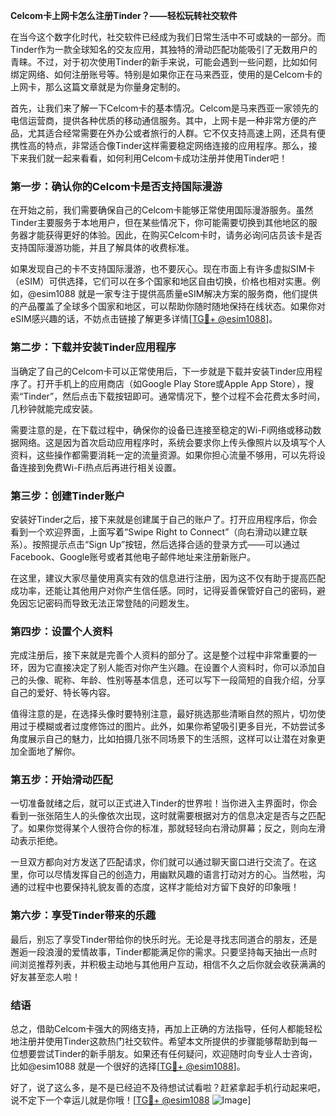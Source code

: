 **Celcom卡上网卡怎么注册Tinder？——轻松玩转社交软件**

在当今这个数字化时代，社交软件已经成为我们日常生活中不可或缺的一部分。而Tinder作为一款全球知名的交友应用，其独特的滑动匹配功能吸引了无数用户的青睐。不过，对于初次使用Tinder的新手来说，可能会遇到一些问题，比如如何绑定网络、如何注册账号等。特别是如果你正在马来西亚，使用的是Celcom卡的上网卡，那么这篇文章就是为你量身定制的。

首先，让我们来了解一下Celcom卡的基本情况。Celcom是马来西亚一家领先的电信运营商，提供各种优质的移动通信服务。其中，上网卡是一种非常方便的产品，尤其适合经常需要在外办公或者旅行的人群。它不仅支持高速上网，还具有便携性高的特点，非常适合像Tinder这样需要稳定网络连接的应用程序。那么，接下来我们就一起来看看，如何利用Celcom卡成功注册并使用Tinder吧！

### **第一步：确认你的Celcom卡是否支持国际漫游**
在开始之前，我们需要确保自己的Celcom卡能够正常使用国际漫游服务。虽然Tinder主要服务于本地用户，但在某些情况下，你可能需要切换到其他地区的服务器才能获得更好的体验。因此，在购买Celcom卡时，请务必询问店员该卡是否支持国际漫游功能，并且了解具体的收费标准。

如果发现自己的卡不支持国际漫游，也不要灰心。现在市面上有许多虚拟SIM卡（eSIM）可供选择，它们可以在多个国家和地区自由切换，价格也相对实惠。例如，@esim1088 就是一家专注于提供高质量eSIM解决方案的服务商，他们提供的产品覆盖了全球多个国家和地区，可以帮助你随时随地保持在线状态。如果你对eSIM感兴趣的话，不妨点击链接了解更多详情[[TG💪+ @esim1088](https://t.me/s/esim1088)]。

### **第二步：下载并安装Tinder应用程序**
当确定了自己的Celcom卡可以正常使用后，下一步就是下载并安装Tinder应用程序了。打开手机上的应用商店（如Google Play Store或Apple App Store），搜索“Tinder”，然后点击下载按钮即可。通常情况下，整个过程不会花费太多时间，几秒钟就能完成安装。

需要注意的是，在下载过程中，确保你的设备已连接至稳定的Wi-Fi网络或移动数据网络。这是因为首次启动应用程序时，系统会要求你上传头像照片以及填写个人资料，这些操作都需要消耗一定的流量资源。如果你担心流量不够用，可以先将设备连接到免费Wi-Fi热点后再进行相关设置。

### **第三步：创建Tinder账户**
安装好Tinder之后，接下来就是创建属于自己的账户了。打开应用程序后，你会看到一个欢迎界面，上面写着“Swipe Right to Connect”（向右滑动以建立联系）。按照提示点击“Sign Up”按钮，然后选择合适的登录方式——可以通过Facebook、Google账号或者其他电子邮件地址来注册新账户。

在这里，建议大家尽量使用真实有效的信息进行注册，因为这不仅有助于提高匹配成功率，还能让其他用户对你产生信任感。同时，记得妥善保管好自己的密码，避免因忘记密码而导致无法正常登陆的问题发生。

### **第四步：设置个人资料**
完成注册后，接下来就是完善个人资料的部分了。这是整个过程中非常重要的一环，因为它直接决定了别人能否对你产生兴趣。在设置个人资料时，你可以添加自己的头像、昵称、年龄、性别等基本信息，还可以写下一段简短的自我介绍，分享自己的爱好、特长等内容。

值得注意的是，在选择头像时要特别注意，最好挑选那些清晰自然的照片，切勿使用过于模糊或者过度修饰过的图片。此外，如果你希望吸引更多目光，不妨尝试多角度展示自己的魅力，比如拍摄几张不同场景下的生活照，这样可以让潜在对象更加全面地了解你。

### **第五步：开始滑动匹配**
一切准备就绪之后，就可以正式进入Tinder的世界啦！当你进入主界面时，你会看到一张张陌生人的头像依次出现，这时就需要根据对方的信息决定是否与之匹配了。如果你觉得某个人很符合你的标准，那就轻轻向右滑动屏幕；反之，则向左滑动表示拒绝。

一旦双方都向对方发送了匹配请求，你们就可以通过聊天窗口进行交流了。在这里，你可以尽情发挥自己的创造力，用幽默风趣的语言打动对方的心。当然啦，沟通的过程中也要保持礼貌友善的态度，这样才能给对方留下良好的印象哦！

### **第六步：享受Tinder带来的乐趣**
最后，别忘了享受Tinder带给你的快乐时光。无论是寻找志同道合的朋友，还是邂逅一段浪漫的爱情故事，Tinder都能满足你的需求。只要坚持每天抽出一点时间浏览推荐列表，并积极主动地与其他用户互动，相信不久之后你就会收获满满的好友甚至恋人啦！

### **结语**
总之，借助Celcom卡强大的网络支持，再加上正确的方法指导，任何人都能轻松地注册并使用Tinder这款热门社交软件。希望本文所提供的步骤能够帮助到每一位想要尝试Tinder的新手朋友。如果还有任何疑问，欢迎随时向专业人士咨询，比如@esim1088 就是一个很好的选择[[TG💪+ @esim1088](https://t.me/s/esim1088)]。

好了，说了这么多，是不是已经迫不及待想试试看啦？赶紧拿起手机行动起来吧，说不定下一个幸运儿就是你哦！[[TG💪+ @esim1088](https://t.me/s/esim1088) ![Image](https://i.postimg.cc/4NQfJmqS/Snipaste-2025-05-13-00-14-12.png)]